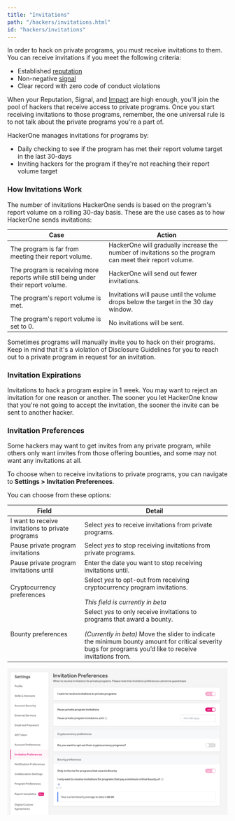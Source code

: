 ```yaml
---
title: "Invitations"
path: "/hackers/invitations.html"
id: "hackers/invitations"
---
```


In order to hack on private programs, you must receive invitations to them. You can receive invitations if you meet the following criteria:
* Established [reputation](reputation.html)
* Non-negative [signal](signal-and-impact.html)
* Clear record with zero code of conduct violations

When your Reputation, Signal, and [Impact](signal-and-impact.html) are high enough, you'll join the pool of hackers that receive access to private programs. Once you start receiving invitations to those programs, remember, the one universal rule is to not talk about the private programs you're a part of.

HackerOne manages invitations for programs by:
* Daily checking to see if the program has met their report volume target in the last 30-days
* Inviting hackers for the program if they're not reaching their report volume target

### How Invitations Work
The number of invitations HackerOne sends is based on the program's report volume on a rolling 30-day basis. These are the use cases as to how HackerOne sends invitations:

Case | Action
---- | ------
The program is far from meeting their report volume. | HackerOne will gradually increase the number of invitations so the program can meet their report volume.
The program is receiving more reports while still being under their report volume. | HackerOne will send out fewer invitations.
The program's report volume is met. | Invitations will pause until the volume drops below the target in the 30 day window.
The program's report volume is set to 0. | No invitations will be sent.

Sometimes programs will manually invite you to hack on their programs. Keep in mind that it's a violation of Disclosure Guidelines for you to reach out to a private program in request for an invitation.

### Invitation Expirations
Invitations to hack a program expire in 1 week. You may want to reject an invitation for one reason or another. The sooner you let HackerOne know that you're not going to accept the invitation, the sooner the invite can be sent to another hacker.

### Invitation Preferences
Some hackers may want to get invites from any private program, while others only want invites from those offering bounties, and some may not want any invitations at all.

To choose when to receive invitations to private programs, you can navigate to **Settings > Invitation Preferences**.

You can choose from these options:

Field | Detail
------ | ------
I want to receive invitations to private programs | Select *yes* to receive invitations from private programs.
Pause private program invitations | Select *yes* to stop receiving invitations from private programs.
Pause private program invitations until | Enter the date you want to stop receiving invitations until.  
Cryptocurrency preferences | Select *yes* to opt-out from receiving cryptocurrency program invitations. <br><br>*This field is currently in beta*
Bounty preferences | Select *yes* to only receive invitations to programs that award a bounty. <br><br>*(Currently in beta)* Move the slider to indicate the minimum bounty amount for critical severity bugs for programs you’d like to receive invitations from.

![invitation-preferences](./images/invitation-preferences-3.png)
